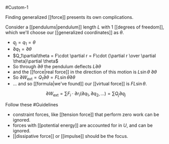 #Custom-1 

Finding generalized [[force]] presents its own complications.

Consider a [[pendulums|pendulum]] length $L$ with 1 [[degrees of freedom]], which we'll choose our [[generalized coordinates]] as $\theta$.

- $q_j = q_1 = \theta$
- $\partial q_1 = \partial \theta$
- $Q_1\partial\theta = F\cdot \partial r = F\cdot {\partial r \over \partial \theta}\partial \theta$
- So through $\partial \theta$ the pendulum deflects $L\partial\theta$ 
- and the [[force|real force]] in the direction of this motion is $L\sin\theta \ \partial\theta$
- So $\partial W_\text{ext} = Q_1\partial\theta = FL\sin\theta\partial\theta$
- ... and so [[formula|we've found]] our [[virtual force]] is $FL\sin\theta$.

$$\partial W_\text{ext}=\sum F_i\cdot\partial r_i(\partial q_1, \partial q_2, \dots) = \sum Q_j\partial q_j$$

Follow these #Guidelines
- constraint forces, like [[tension force]] that perform zero work can be ignored.
- forces with [[potential energy]] are accounted for in $U$, and can be ignored.
- [[dissipative force]] or [[impulse]] should be the focus.


